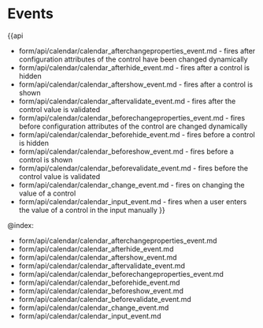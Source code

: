 Events
==========

{{api
- form/api/calendar/calendar_afterchangeproperties_event.md - fires after configuration attributes of the control have been changed dynamically
- form/api/calendar/calendar_afterhide_event.md - fires after a control is hidden
- form/api/calendar/calendar_aftershow_event.md - fires after a control is shown
- form/api/calendar/calendar_aftervalidate_event.md - fires after the control value is validated
- form/api/calendar/calendar_beforechangeproperties_event.md - fires before configuration attributes of the control are changed dynamically
- form/api/calendar/calendar_beforehide_event.md - fires before a control is hidden
- form/api/calendar/calendar_beforeshow_event.md - fires before a control is shown
- form/api/calendar/calendar_beforevalidate_event.md - fires before the control value is validated
- form/api/calendar/calendar_change_event.md - fires on changing the value of a control
- form/api/calendar/calendar_input_event.md - fires when a user enters the value of a control in the input manually
}}
    
@index:
- form/api/calendar/calendar_afterchangeproperties_event.md
- form/api/calendar/calendar_afterhide_event.md
- form/api/calendar/calendar_aftershow_event.md
- form/api/calendar/calendar_aftervalidate_event.md
- form/api/calendar/calendar_beforechangeproperties_event.md
- form/api/calendar/calendar_beforehide_event.md
- form/api/calendar/calendar_beforeshow_event.md
- form/api/calendar/calendar_beforevalidate_event.md
- form/api/calendar/calendar_change_event.md
- form/api/calendar/calendar_input_event.md